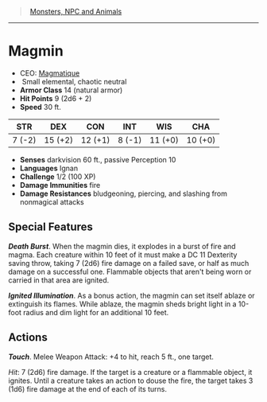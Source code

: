 ﻿---
!MonsterItem
Family: MonsterVO
Type: elemental
Size: Small
Alignment: chaotic neutral
ArmorClass: 14 (natural armor)
HitPoints: 9 (2d6 + 2)
Speed: 30 ft.
Strength: ' 7 (-2)'
Dexterity: 15 (+2)
Constitution: 12 (+1)
Intelligence: ' 8 (-1)'
Wisdom: 11 (+0)
Charisma: 10 (+0)
DamageImmunities: fire
DamageResistances: bludgeoning, piercing, and slashing from nonmagical attacks
Senses: darkvision 60 ft., passive Perception 10
Languages: Ignan
Challenge: 1/2 (100 XP)
Id: monsters_vo.md#magmin
ParentLink: monsters_vo.md#monsters-npc-and-animals
Name: Magmin
ParentName: Monsters, NPC and Animals
NameLevel: 1
AltName: '[Magmatique](hd_monsters_magmatique.md)'
Attributes:
  Name: Magmin
  Markdown: >+
    # <!--Name-->Magmin<!--/Name-->


    - CEO: <!--AltName-->[Magmatique](hd_monsters_magmatique.md)<!--/AltName-->

    -  <!--Size-->Small<!--/Size--> <!--Type-->elemental<!--/Type-->, <!--Alignment-->chaotic neutral<!--/Alignment-->

    - **Armor Class** <!--ArmorClass-->14 (natural armor)<!--/ArmorClass-->

    - **Hit Points** <!--HitPoints-->9 (2d6 + 2)<!--/HitPoints-->

    - **Speed** <!--Speed-->30 ft.<!--/Speed-->


    |STR|DEX|CON|INT|WIS|CHA|

    |---|---|---|---|---|---|

    |<!--Strength--> 7 (-2)<!--/Strength-->|<!--Dexterity-->15 (+2)<!--/Dexterity-->|<!--Constitution-->12 (+1)<!--/Constitution-->|<!--Intelligence--> 8 (-1)<!--/Intelligence-->|<!--Wisdom-->11 (+0)<!--/Wisdom-->|<!--Charisma-->10 (+0)<!--/Charisma-->|


    - **Senses** <!--Senses-->darkvision 60 ft., passive Perception 10<!--/Senses-->

    - **Languages** <!--Languages-->Ignan<!--/Languages-->

    - **Challenge** <!--Challenge-->1/2 (100 XP)<!--/Challenge-->

    - **Damage Immunities** <!--DamageImmunities-->fire<!--/DamageImmunities-->

    - **Damage Resistances** <!--DamageResistances-->bludgeoning, piercing, and slashing from nonmagical attacks<!--/DamageResistances-->


    ## Special Features


    **_Death Burst_**. When the magmin dies, it explodes in a burst of fire and magma. Each creature within 10 feet of it must make a DC 11 Dexterity saving throw, taking 7 (2d6) fire damage on a failed save, or half as much damage on a successful one. Flammable objects that aren't being worn or carried in that area are ignited.


    **_Ignited Illumination_**. As a bonus action, the magmin can set itself ablaze or extinguish its flames. While ablaze, the magmin sheds bright light in a 10-foot radius and dim light for an additional 10 feet.


    ## Actions


    **_Touch_**. Melee Weapon Attack: +4 to hit, reach 5 ft., one target.


    _Hit_: 7 (2d6) fire damage. If the target is a creature or a flammable object, it ignites. Until a creature takes an action to douse the fire, the target takes 3 (1d6) fire damage at the end of each of its turns.

  AltName: '[Magmatique](hd_monsters_magmatique.md)'
  Size: Small
  Type: elemental
  Alignment: chaotic neutral
  ArmorClass: 14 (natural armor)
  HitPoints: 9 (2d6 + 2)
  Speed: 30 ft.
  Strength: ' 7 (-2)'
  Dexterity: 15 (+2)
  Constitution: 12 (+1)
  Intelligence: ' 8 (-1)'
  Wisdom: 11 (+0)
  Charisma: 10 (+0)
  Senses: darkvision 60 ft., passive Perception 10
  Languages: Ignan
  Challenge: 1/2 (100 XP)
  DamageImmunities: fire
  DamageResistances: bludgeoning, piercing, and slashing from nonmagical attacks
AttributesDictionary: >+
  Name: Magmin

  Markdown: >+

    # <!--Name-->Magmin<!--/Name-->





    - CEO: <!--AltName-->[Magmatique](hd_monsters_magmatique.md)<!--/AltName-->



    -  <!--Size-->Small<!--/Size--> <!--Type-->elemental<!--/Type-->, <!--Alignment-->chaotic neutral<!--/Alignment-->



    - **Armor Class** <!--ArmorClass-->14 (natural armor)<!--/ArmorClass-->



    - **Hit Points** <!--HitPoints-->9 (2d6 + 2)<!--/HitPoints-->



    - **Speed** <!--Speed-->30 ft.<!--/Speed-->





    |STR|DEX|CON|INT|WIS|CHA|



    |---|---|---|---|---|---|



    |<!--Strength--> 7 (-2)<!--/Strength-->|<!--Dexterity-->15 (+2)<!--/Dexterity-->|<!--Constitution-->12 (+1)<!--/Constitution-->|<!--Intelligence--> 8 (-1)<!--/Intelligence-->|<!--Wisdom-->11 (+0)<!--/Wisdom-->|<!--Charisma-->10 (+0)<!--/Charisma-->|





    - **Senses** <!--Senses-->darkvision 60 ft., passive Perception 10<!--/Senses-->



    - **Languages** <!--Languages-->Ignan<!--/Languages-->



    - **Challenge** <!--Challenge-->1/2 (100 XP)<!--/Challenge-->



    - **Damage Immunities** <!--DamageImmunities-->fire<!--/DamageImmunities-->



    - **Damage Resistances** <!--DamageResistances-->bludgeoning, piercing, and slashing from nonmagical attacks<!--/DamageResistances-->





    ## Special Features





    **_Death Burst_**. When the magmin dies, it explodes in a burst of fire and magma. Each creature within 10 feet of it must make a DC 11 Dexterity saving throw, taking 7 (2d6) fire damage on a failed save, or half as much damage on a successful one. Flammable objects that aren't being worn or carried in that area are ignited.





    **_Ignited Illumination_**. As a bonus action, the magmin can set itself ablaze or extinguish its flames. While ablaze, the magmin sheds bright light in a 10-foot radius and dim light for an additional 10 feet.





    ## Actions





    **_Touch_**. Melee Weapon Attack: +4 to hit, reach 5 ft., one target.





    _Hit_: 7 (2d6) fire damage. If the target is a creature or a flammable object, it ignites. Until a creature takes an action to douse the fire, the target takes 3 (1d6) fire damage at the end of each of its turns.



  AltName: '[Magmatique](hd_monsters_magmatique.md)'

  Size: Small

  Type: elemental

  Alignment: chaotic neutral

  ArmorClass: 14 (natural armor)

  HitPoints: 9 (2d6 + 2)

  Speed: 30 ft.

  Strength: ' 7 (-2)'

  Dexterity: 15 (+2)

  Constitution: 12 (+1)

  Intelligence: ' 8 (-1)'

  Wisdom: 11 (+0)

  Charisma: 10 (+0)

  Senses: darkvision 60 ft., passive Perception 10

  Languages: Ignan

  Challenge: 1/2 (100 XP)

  DamageImmunities: fire

  DamageResistances: bludgeoning, piercing, and slashing from nonmagical attacks

---
> [Monsters, NPC and Animals](srd_monsters.md)

---

# Magmin

- CEO: [Magmatique](hd_monsters_magmatique.md)
-  Small elemental, chaotic neutral
- **Armor Class** 14 (natural armor)
- **Hit Points** 9 (2d6 + 2)
- **Speed** 30 ft.

|STR|DEX|CON|INT|WIS|CHA|
|---|---|---|---|---|---|
| 7 (-2)|15 (+2)|12 (+1)| 8 (-1)|11 (+0)|10 (+0)|

- **Senses** darkvision 60 ft., passive Perception 10
- **Languages** Ignan
- **Challenge** 1/2 (100 XP)
- **Damage Immunities** fire
- **Damage Resistances** bludgeoning, piercing, and slashing from nonmagical attacks

## Special Features

**_Death Burst_**. When the magmin dies, it explodes in a burst of fire and magma. Each creature within 10 feet of it must make a DC 11 Dexterity saving throw, taking 7 (2d6) fire damage on a failed save, or half as much damage on a successful one. Flammable objects that aren't being worn or carried in that area are ignited.

**_Ignited Illumination_**. As a bonus action, the magmin can set itself ablaze or extinguish its flames. While ablaze, the magmin sheds bright light in a 10-foot radius and dim light for an additional 10 feet.

## Actions

**_Touch_**. Melee Weapon Attack: +4 to hit, reach 5 ft., one target.

_Hit_: 7 (2d6) fire damage. If the target is a creature or a flammable object, it ignites. Until a creature takes an action to douse the fire, the target takes 3 (1d6) fire damage at the end of each of its turns.

